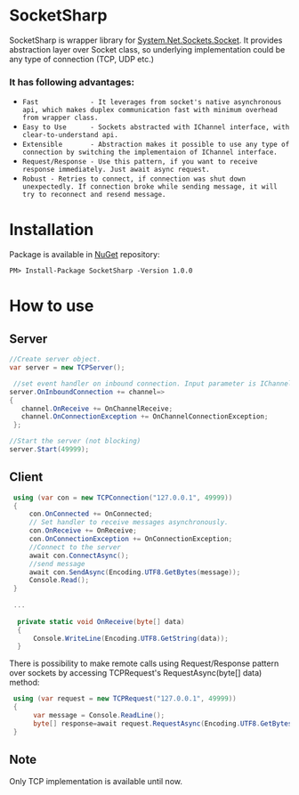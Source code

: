 # SocketSharp
SocketSharp is wrapper library for <a href="https://msdn.microsoft.com/en-us/library/system.net.sockets.socket(v=vs.110).aspx">System.Net.Sockets.Socket</a>.
It provides abstraction layer over Socket class, so underlying implementation could be any type of connection (TCP, UDP etc.)

### It has following advantages:
* `Fast             - It leverages from socket's native asynchronous api, which makes duplex communication fast with minimum overhead from wrapper class.`
* `Easy to Use      - Sockets abstracted with IChannel interface, with clear-to-understand api.`
* `Extensible       - Abstraction makes it possible to use any type of connection by switching the implementaion of IChannel interface.`
* `Request/Response - Use this pattern, if you want to receive response immediately. Just await async request.`
* `Robust - Retries to connect, if connection was shut down unexpectedly. If connection broke while sending message, it will try to reconnect and resend message.`

# Installation
Package is available in <a href="https://www.nuget.org/packages/SocketSharp/">NuGet</a> repository: 
```
PM> Install-Package SocketSharp -Version 1.0.0
```
# How to use


## Server

```c#
//Create server object.
var server = new TCPServer();

 //set event handler on inbound connection. Input parameter is IChannel
server.OnInboundConnection += channel=> 
{
   channel.OnReceive += OnChannelReceive;
   channel.OnConnectionException += OnChannelConnectionException;
 };

//Start the server (not blocking)
server.Start(49999);
```


## Client
```c#
 using (var con = new TCPConnection("127.0.0.1", 49999))
 {
     con.OnConnected += OnConnected;
     // Set handler to receive messages asynchronously.
     con.OnReceive += OnReceive;
     con.OnConnectionException += OnConnectionException;
     //Connect to the server
     await con.ConnectAsync();
     //send message
     await con.SendAsync(Encoding.UTF8.GetBytes(message));
     Console.Read();
 }
 
 ...
 
  private static void OnReceive(byte[] data)
  {
      Console.WriteLine(Encoding.UTF8.GetString(data));
  }
```
There is possibility to make remote calls using Request/Response pattern over sockets by accessing TCPRequest's RequestAsync(byte[] data) method:
```c#
 using (var request = new TCPRequest("127.0.0.1", 49999))
 {                
      var message = Console.ReadLine();
      byte[] response=await request.RequestAsync(Encoding.UTF8.GetBytes(message));
 }
```

## Note
Only TCP implementation is available until now.

